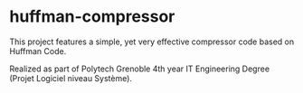 # huffman-compressor
This project features a simple, yet very effective compressor code based on Huffman Code.

Realized as part of Polytech Grenoble 4th year IT Engineering Degree (Projet Logiciel niveau Système).
